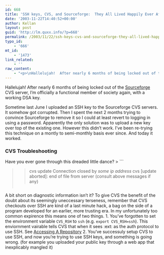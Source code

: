 ```yaml
---
id: 668
title: 'SSH keys, CVS, and Sourceforge:  They All Lived Happily Ever After'
date: '2003-11-22T14:40:52+00:00'
author: Kellan
layout: post
guid: 'http://lm.quxx.info/?p=668'
permalink: /2003/11/22/ssh-keys-cvs-and-sourceforge-they-all-lived-happily-ever-after/
typo_id:
    - '666'
mt_id:
    - '1473'
link_related:
    - ''
raw_content:
    - "<p>\nHallelujah!  After nearly 6 months of being locked out of the <a href=\\\"http://sourceforge.net\\\">Sourceforge</a> CVS server, I\\'m officially a functional member of society again, with a working DSA key.\n</p>\n<p>\nSometime last June I uploaded an SSH key to the Sourceforge CVS servers.  It somehow got corrupted.  Then I spent the next 2 months trying to convince Sourceforge to remove it so I could at least revert to logging in using a password.    Apparently the only solution was to upload a new key over top of the existing one.  However this didn\\'t work.  I\\'ve been re-trying this technique on a montly to semi-monthly basis ever since.  And today it worked.\n</p>\n\n<p>\n<h3>CVS Troubleshooting</h3>\nHave you ever gone through this dreaded little dance?\n<blockquote>\n<pre>\n&gt; cvs update\nConnection closed by <em>some ip address</em>\ncvs [update aborted]: end of file from server (consult above messages if any)\n</pre>\n</blockquote>\nA bit short on diagnostic information isn\\'t it?  To give CVS the benefit of the doubt about its seemingly uneccessary terseness, remember that CVS checkouts over SSH are kind of a last minute hack, a bag on the side of a program developed for an earlier, more trusting era.  In my unfortunately too common expirence this means one of two things.\n<ol>\n<li>You\\'ve forgotten to set the environment variable <code>CVS_RSH</code> to <code>ssh</code> (e.g. <code>export CVS_RSH=ssh</code>).  This enviornment vairable tells CVS that when it sees :ext: as the auth protocol to use SSH.  See <a href=\\\"http://cvsbook.red-bean.com/cvsbook.html#Accessing_A_Repository\\\">Accessing A Repository</a></li>\n<li>You\\'ve successuly setup CVS to use SSH, and now you\\'re trying to use SSH keys, and something is going wrong. (for example you uploaded your public key through a web app that inexplicably mangled it)</li>\n</ol>\n</p>"
---
```


Hallelujah! After nearly 6 months of being locked out of the [Sourceforge](http://sourceforge.net) CVS server, I’m officially a functional member of society again, with a working DSA key.

Sometime last June I uploaded an SSH key to the Sourceforge CVS servers. It somehow got corrupted. Then I spent the next 2 months trying to convince Sourceforge to remove it so I could at least revert to logging in using a password. Apparently the only solution was to upload a new key over top of the existing one. However this didn’t work. I’ve been re-trying this technique on a montly to semi-monthly basis ever since. And today it worked.

### CVS Troubleshooting

Have you ever gone through this dreaded little dance? > ```
> 
> > cvs update
> Connection closed by <em>some ip address</em>
> cvs [update aborted]: end of file from server (consult above messages if any)
> ```

A bit short on diagnostic information isn’t it? To give CVS the benefit of the doubt about its seemingly uneccessary terseness, remember that CVS checkouts over SSH are kind of a last minute hack, a bag on the side of a program developed for an earlier, more trusting era. In my unfortunately too common expirence this means one of two things. 1. You’ve forgotten to set the environment variable `CVS_RSH` to `ssh` (e.g. `export CVS_RSH=ssh`). This enviornment vairable tells CVS that when it sees :ext: as the auth protocol to use SSH. See [Accessing A Repository](http://cvsbook.red-bean.com/cvsbook.html#Accessing_A_Repository)
2. You’ve successuly setup CVS to use SSH, and now you’re trying to use SSH keys, and something is going wrong. (for example you uploaded your public key through a web app that inexplicably mangled it)